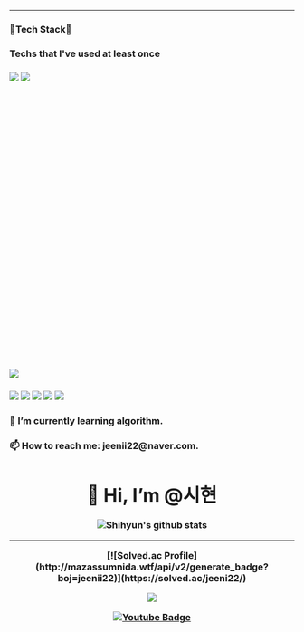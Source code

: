 

<!--
**shihyun-Lee/shihyun-Lee** is a ✨ _special_ ✨ repository because its `README.md` (this file) appears on your GitHub profile.

Here are some ideas to get you started:

- 🔭 I’m currently working on 
- 🌱 I’m currently learning algolithm.
- 👯 I’m looking to collaborate on ...
- 🤔 I’m looking for help with ...
- 💬 Ask me about ...
- 📫 How to reach me: jeenii22@naver.com.
- 😄 Pronouns: ...
- ⚡ Fun fact: ...
-->
<hr>
<h3>🔭Tech Stack🔭</a>
<h3>Techs that I've used at least once </a>
<h3>
<img src="https://img.shields.io/badge/Python-3766AB?style=for-the-badge&logo=Python&logoColor=white"/></a>
<img src="https://img.shields.io/badge/-007396?style=for-the-badge&logo=C&logoColor=white">
<svg role="img" viewBox="0 0 12 12" xmlns="http://www.w3.org/2000/svg"></svg>
<img src="https://img.shields.io/badge/JAVA-007396?style=for-the-badge&logo=java&logoColor=white">
</a>
<h3>
<img src="https://img.shields.io/badge/linux-FCC624?style=for-the-badge&logo=linux&logoColor=black">
<img src="https://img.shields.io/badge/javascript-F7DF1E?style=for-the-badge&logo=javascript&logoColor=black">
<img src="https://img.shields.io/badge/html-E34F26?style=for-the-badge&logo=html5&logoColor=white">
<img src="https://img.shields.io/badge/css-1572B6?style=for-the-badge&logo=css3&logoColor=white">

<img src="https://img.shields.io/badge/github-181717?style=for-the-badge&logo=github&logoColor=white">


<h3>🌱 I’m currently learning algorithm. </a>

<h3>📫 How to reach me: jeenii22@naver.com. </a>
<div align=center><h1>👋 Hi, I’m @시현 </h1></div>

<div align=center>

![Shihyun's github stats](https://github-readme-stats.vercel.app/api?username=shihyun-Lee&show_icons=true&theme=radical) 



<hr>
[![Solved.ac Profile](http://mazassumnida.wtf/api/v2/generate_badge?boj=jeenii22)](https://solved.ac/jeeni22/)


</a> <a href="https://www.instagram.com/i_see_hyun__/">
    <img 
        src="http://img.shields.io/badge/-Instagram-black?style=flat&logo=Instagram&link=https://www.instagram.com/i_see_hyun__/"
        style="height : auto; margin-left : 10px; margin-right : 10px;"/>

</a>[![Youtube Badge](https://img.shields.io/badge/Youtube-ff0000?style=flat-square&logo=youtube&link=https://www.youtube.com/channel/UCaUwC7dqFCRRI230bICbYew)](https://www.youtube.com/channel/UCaUwC7dqFCRRI230bICbYew)
	

</div>
